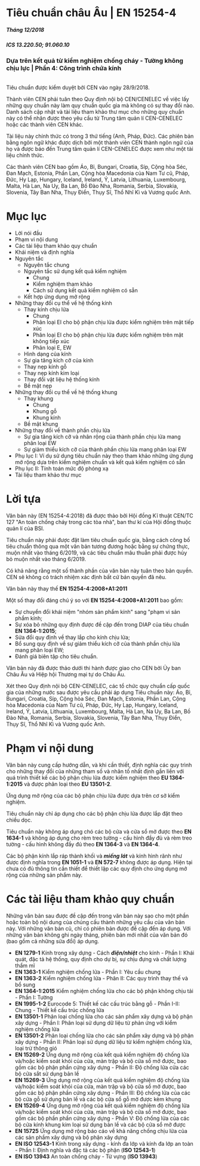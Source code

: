 # Tiêu chuẩn châu Âu | EN 15254-4

##### Tháng 12/2018
##### ICS 13.220.50; 91.060.10

### Dựa trên kết quả từ kiểm nghiệm chống cháy - Tường không chịu lực | Phần 4: Công trình chứa kính
\
Tiêu chuẩn được kiểm duyệt bởi CEN vào ngày 28/9/2018.

Thành viên CEN phải tuân theo Quy định nội bộ CEN/CENELEC về việc lấy những quy chuẩn này làm quy chuẩn quốc gia mà không có sự thay đổi nào. Danh sách cập nhật và tài liệu tham khảo thư mục cho những quy chuẩn này có thể nhận được theo yêu cầu từ Trung tâm quản lí CEN-CENELEC hoặc các thành viên CEN khác.

Tài liệu này chính thức có trong 3 thứ tiếng (Anh, Pháp, Đức). Các phiên bản bằng ngôn ngữ khác được dịch bởi một thành viên CEN thành ngôn ngữ của họ và được báo đến Trung tâm quản lí CEN-CENELEC được xem như một tài liệu chính thức.

Các thành viên CEN bao gồm Áo, Bỉ, Bungari, Croatia, Síp, Cộng hòa Séc, Đan Mạch, Estonia, Phần Lan, Cộng hòa Macedonia của Nam Tư cũ, Pháp, Đức, Hy Lạp, Hungary, Iceland, Ireland, Ý, Latvia, Lithuania, Luxembourg, Malta, Hà Lan, Na Uy, Ba Lan, Bồ Đào Nha, Romania, Serbia, Slovakia, Slovenia, Tây Ban Nha, Thụy Điển, Thụy Sĩ, Thổ Nhĩ Kì và Vương quốc Anh.

# Mục lục
- Lời nói đầu 
- Phạm vi nội dung
- Các tài liệu tham khảo quy chuẩn
- Khái niệm và định nghĩa
- Nguyên tắc
    - Nguyên tắc chung
    - Nguyên tắc sử dụng kết quả kiểm nghiệm
        - Chung
        - Kiểm nghiệm tham khảo
        - Cách sử dụng kết quả kiểm nghiệm có sẵn
    - Kết hợp ứng dụng mở rộng
- Những thay đổi cụ thể về hệ thống kính
    - Thay kính chịu lửa
        - Chung
        - Phân loại EI cho bộ phận chịu lửa được kiểm nghiệm trên mặt tiếp xúc
        - Phân loại EI cho bộ phận chịu lửa được kiểm nghiệm trên mặt không tiếp xúc
        - Phân loại E, EW
    - Hình dạng của kính
    - Sự gia tăng kích cỡ của kính
    - Thay nẹp kính gỗ
    - Thay nẹp kính kim loại
    - Thay đổi vật liệu hệ thống kính
    - Bề mặt nẹp
- Những thay đổi cụ thể về hệ thống khung
    - Thay khung
        - Chung
        - Khung gỗ
        - Khung kính
    - Bề mặt khung
- Những thay đổi về thành phần chịu lửa
    - Sự gia tăng kích cỡ và nhân rộng của thành phần chịu lửa mang phân loại EW
    - Sự giảm thiểu kích cỡ của thành phần chịu lửa mang phân loại EW
- Phụ lục I: Ví dụ sử dụng tiêu chuẩn này theo tham khảo những ứng dụng mở rộng dựa trên kiểm nghiệm chuẩn và kết quả kiểm nghiệm có sẵn
- Phụ lục II: Tính toán mức độ phóng xạ
- Tài liệu tham khảo thư mục

# Lời tựa
Văn bản này (EN 15254-4:2018) đã được thảo bởi Hội đồng Kĩ thuật CEN/TC 127 "An toàn chống cháy trong các tòa nhà", ban thư kí của Hội đồng thuộc quản lí của BSI.

Tiêu chuẩn này phải được đặt làm tiêu chuẩn quốc gia, bằng cách công bố tiêu chuẩn thông qua một văn bản tương đương hoặc bằng sự chứng thực, muộn nhất vào tháng 6/2019, và các tiêu chuẩn mâu thuẫn phải được hủy bỏ muộn nhất vào tháng 6/2019.

Có khả năng rằng một số thành phần của văn bản này tuân theo bản quyền. CEN sẽ không có trách nhiệm xác định bất cứ bản quyền đã nêu.

Văn bản này thay thế **EN 15254-4:2008+A1:2011**

Một số thay đổi đáng chú ý so với **EN 15254-4:2008+A1:2011** bao gồm:
- Sự chuyển đổi khái niệm "nhóm sản phẩm kính" sang "phạm vi sản phẩm kính;
- Sự xóa bỏ những quy định được đề cập đến trong DIAP của tiêu chuẩn **EN 1364-1:2015**;
- Sửa đổi quy định về thay lắp cho kính chịu lửa;
- Bổ sung quy định về sự giảm thiểu kích cỡ của thành phần chịu lửa mang phân loại EW;
- Đánh giá biên tập cho tiêu chuẩn.

Văn bản này đã được thảo dưới thi hành được giao cho CEN bởi Ủy ban Châu Âu và Hiệp hội Thương mại tự do Châu Âu.

Xét theo Quy định nội bộ CEN-CENELEC, các tổ chức quy chuẩn cấp quốc gia của những nước sau được yêu cầu phải áp dụng Tiêu chuẩn này: Áo, Bỉ, Bungari, Croatia, Síp, Cộng hòa Séc, Đan Mạch, Estonia, Phần Lan, Cộng hòa Macedonia của Nam Tư cũ, Pháp, Đức, Hy Lạp, Hungary, Iceland, Ireland, Ý, Latvia, Lithuania, Luxembourg, Malta, Hà Lan, Na Uy, Ba Lan, Bồ Đào Nha, Romania, Serbia, Slovakia, Slovenia, Tây Ban Nha, Thụy Điển, Thụy Sĩ, Thổ Nhĩ Kì và Vương quốc Anh.

# Phạm vi nội dung
Văn bản này cung cấp hướng dẫn, và khi cần thiết, định nghĩa các quy trình cho những thay đổi của những tham số và nhân tố nhất định gắn liền với quá trình thiết kế các bộ phận chịu lửa được kiểm nghiệm theo **EU 1364-1:2015** và được phân loại theo **EU 13501-2**.

Ứng dụng mở rộng của các bộ phận chịu lửa được dựa trên cơ sở kiểm nghiệm.

Tiêu chuẩn này chỉ áp dụng cho các bộ phận chịu lửa được lắp đặt theo chiều dọc.

Tiêu chuẩn này không áp dụng chó các bộ cửa và cửa sổ mở được theo **EN 1634-1** và không áp dụng cho rèm treo tường - cấu hình đầy đủ và rèm treo tường - cấu hình không đầy đủ theo **EN 1364-3** và **EN 1364-4**.

Các bộ phận kính lắp ráp thành khối và ***miếng lát*** và kính hình rãnh như được định nghĩa trong **EN 1051-1** và **EN 572-7** không được áp dụng. Hiện tại chưa có đủ thông tin cần thiết để thiết lập các quy định cho ứng dụng mở rộng của những sản phẩm này.

# Các tài liệu tham khảo quy chuẩn
Những văn bản sau được đề cập đến trong văn bản này sao cho một phần hoặc toàn bộ nội dung của chúng cấu thành những yêu cầu của văn bản này. Với những văn bản cũ, chỉ có phiên bản được đề cập đến áp dụng. Với những văn bản không ghi ngày tháng, phiên bản mới nhất của văn bản đó (bao gồm cả những sửa đổi) áp dụng.

- **EN 1279-1** Kính trong xây dựng - Cách ***điện/nhiệt*** cho kính - Phần I: Khái quát, đặc tả hệ thống, quy định cho dự bị, sự chịu đựng và chất lượng thẩm mĩ
- **EN 1363-1** Kiểm nghiệm chống lửa - Phần I: Yêu cầu chung
- **EN 1363-2** Kiểm nghiệm chống lửa - Phân II: Các quy trình thay thế và bổ sung
- **EN 1364-1:2015** Kiểm nghiệm chống lửa cho các bộ phận không chịu tải - Phần I: Tường
- **EN 1995-1-2** Eurocode 5: Thiết kế các cấu trúc bằng gỗ - Phần I-II: Chung - Thiết kế cấu trúc chống lửa
- **EN 13501-1** Phân loại chống lửa cho các sản phẩm xây dựng và bộ phận xây dựng - Phần I: Phân loại sử dụng dữ liệu từ phản ứng với kiểm nghiệm chống lửa
- **EN 13501-2** Phân loại chống lửa cho các sản phẩm xây dựng và bộ phận xây dựng - Phần II: Phân loại sử dụng dữ liệu từ kiểm nghiệm chống lửa, loại trừ thông gió
- **EN 15269-2** Ứng dụng mở rộng của kết quả kiểm nghiệm độ chống lửa và/hoặc kiểm soát khói của cửa, màn trập và bộ cửa sổ mở được, bao gồm các bộ phận phần cứng xây dựng - Phần II: Độ chống lửa cửa các bộ cửa sắt sử dụng bản lề
- **EN 15269-3** Ứng dụng mở rộng của kết quả kiểm nghiệm độ chống lửa và/hoặc kiểm soát khói của cửa, màn trập và bộ cửa sổ mở được, bao gồm các bộ phận phần cứng xây dựng - Phần III: Độ chống lửa của các bộ cửa gỗ sử dụng bản lề và các bộ cửa sổ gỗ mở được kèm khung
- **EN 15269-4** Ứng dụng mở rộng của kết quả kiểm nghiệm độ chống lửa và/hoặc kiểm soát khói của cửa, màn trập và bộ cửa sổ mở được, bao gồm các bộ phần phần cứng xây dựng - Phần V: Độ chống lửa của các bộ cửa kính khung kim loại sử dụng bản lề và các bộ cửa sổ mở được
- **EN 15725** Ứng dụng mở rộng báo cáo về khả năng chống chịu lửa của các sản phầm xây dựng và bộ phận xây dựng
- **EN ISO 12543-1** Kính trong xây dựng - kính đa lớp và kính đa lớp an toàn - Phần I: Định nghĩa và đặc tả các bộ phận (**ISO 12543-1**)
- **EN ISO 13943** An toàn chống cháy - Từ vựng (**ISO 13943**)
